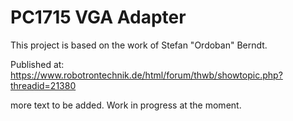 # PC1715 VGA Adapter

This project is based on the work of Stefan "Ordoban" Berndt.

Published at:
https://www.robotrontechnik.de/html/forum/thwb/showtopic.php?threadid=21380

more text to be added.
Work in progress at the moment.

